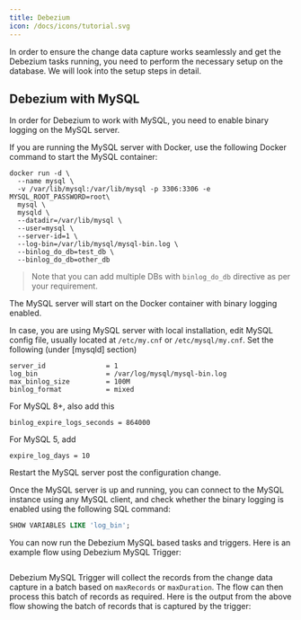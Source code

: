 ```yaml
---
title: Debezium
icon: /docs/icons/tutorial.svg
---
```


In order to ensure the change data capture works seamlessly and get the Debezium tasks running, you need to perform the necessary setup on the database. We will look into the setup steps in detail.

## Debezium with MySQL

In order for Debezium to work with MySQL, you need to enable binary logging on the MySQL server.

If you are running the MySQL server with Docker, use the following Docker command to start the MySQL container:

```
docker run -d \
  --name mysql \
  -v /var/lib/mysql:/var/lib/mysql -p 3306:3306 -e MYSQL_ROOT_PASSWORD=root\
  mysql \
  mysqld \
  --datadir=/var/lib/mysql \
  --user=mysql \
  --server-id=1 \
  --log-bin=/var/lib/mysql/mysql-bin.log \
  --binlog_do_db=test_db \
  --binlog_do_db=other_db
```

> Note that you can add multiple DBs with `binlog_do_db` directive as per your requirement.

The MySQL server will start on the Docker container with binary logging enabled.

In case, you are using MySQL server with local installation, edit MySQL config file, usually located at `/etc/my.cnf` or `/etc/mysql/my.cnf`. Set the following (under [mysqld] section)

```
server_id               = 1
log_bin                 = /var/log/mysql/mysql-bin.log
max_binlog_size         = 100M
binlog_format           = mixed
```

For MySQL 8+, also add this
```
binlog_expire_logs_seconds = 864000
```

For MySQL 5, add
```
expire_log_days = 10 
```

Restart the MySQL server post the configuration change.

Once the MySQL server is up and running, you can connect to the MySQL instance using any MySQL client, and check whether the binary logging is enabled using the following SQL command:

```sql
SHOW VARIABLES LIKE 'log_bin';
```

You can now run the Debezium MySQL based tasks and triggers. Here is an example flow using Debezium MySQL Trigger:

```yaml

```

Debezium MySQL Trigger will collect the records from the change data capture in a batch based on `maxRecords` or `maxDuration`. The flow can then process this batch of records as required. Here is the output from the above flow showing the batch of records that is captured by the trigger:

